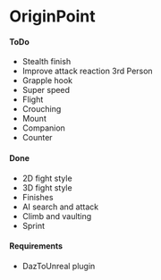 # OriginPoint
#### ToDo
- Stealth finish
- Improve attack reaction 3rd Person
- Grapple hook
- Super speed
- Flight
- Crouching
- Mount
- Companion
- Counter

#### Done
- 2D fight style
- 3D fight style
- Finishes
- AI search and attack
- Climb and vaulting
- Sprint

#### Requirements
- DazToUnreal plugin